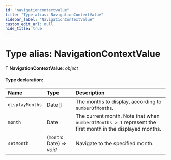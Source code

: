 ```yaml
---
id: "navigationcontextvalue"
title: "Type alias: NavigationContextValue"
sidebar_label: "NavigationContextValue"
custom_edit_url: null
hide_title: true
---
```


# Type alias: NavigationContextValue

Ƭ **NavigationContextValue**: *object*

#### Type declaration:

Name | Type | Description |
:------ | :------ | :------ |
`displayMonths` | Date[] | The months to display, according to `numberOfMonths`.   |
`month` | Date | The current month. Note that when `numberOfMonths > 1` represent the first month in the displayed months.   |
`setMonth` | (`month`: Date) => *void* | Navigate to the specified month.   |
